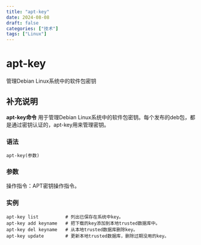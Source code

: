 ```yaml
---
title: "apt-key"
date: 2024-08-08
draft: false
categories: ["技术"]
tags: ["Linux"]
---
```

apt-key
===

管理Debian Linux系统中的软件包密钥

## 补充说明

**apt-key命令** 用于管理Debian Linux系统中的软件包密钥。每个发布的deb包，都是通过密钥认证的，apt-key用来管理密钥。

###  语法

```shell
apt-key(参数)
```

###  参数

操作指令：APT密钥操作指令。

###  实例

```shell
apt-key list          # 列出已保存在系统中key。
apt-key add keyname   # 把下载的key添加到本地trusted数据库中。
apt-key del keyname   # 从本地trusted数据库删除key。
apt-key update        # 更新本地trusted数据库，删除过期没用的key。
```


